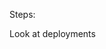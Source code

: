 <!-- TODO move this into the exercise
The Bicep extension for Visual Studio Code helps you to _scaffold_ the module declaration, and to enter all of the mandatory parameters that the module expects. When you add a path to your module and continue with `=` sign, a window with several options will appear. Select the **Required properties** option:

:::image type="content" source="../media/7-module-scaffold.png" alt-text="Shows an IntelliSense option to scaffold a module with required properties.":::

Visual Studio Code validates your module's parameter values. If you forget to set a mandatory parameter, it warns you:

:::image type="content" source="../media/7-module-validation.png" alt-text="Shows a validation of Bicep code section when a mandatory parameter is missing.":::
-->

Steps:

Look at deployments